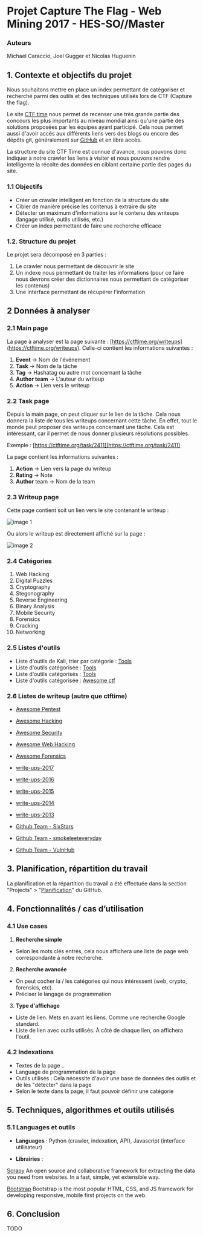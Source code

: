 # Projet Capture The Flag - Web Mining 2017 - HES-SO//Master

### Auteurs

Michael Caraccio, Joel Gugger et Nicolas Huguenin

## 1. Contexte et objectifs du projet

Nous souhaitons mettre en place un index permettant de catégoriser et recherché parmi des outils et des techniques utilisés lors de CTF (Capture the flag).

Le site [CTF time](https://ctftime.org/) nous permet de recenser une très grande partie des concours les plus importants au niveau mondial ainsi qu'une partie des solutions proposées par les équipes ayant participé. Cela nous permet aussi d'avoir accès aux différents liens vers des blogs ou encore des dépôts git, généralement sur [GitHub](https://github.com) et en libre accès.

La structure du site CTF Time est connue d'avance, nous pouvons donc indiquer à notre crawler les liens à visiter et nous pouvons rendre intelligente la récolte des données en ciblant certaine partie des pages du site.

### 1.1 Objectifs

- Créer un crawler intelligent en fonction de la structure du site
- Cibler de manière précise les contenus à extraire du site
- Détecter un maximum d'informations sur le contenu des writeups (langage utilisé, outils utilisés, etc.)
- Créer un index permettant de faire une recherche efficace

### 1.2. Structure du projet

Le projet sera décomposé en 3 parties :

1. Le crawler nous permettant de découvrir le site
2. Un indexe nous permettant de traiter les informations (pour ce faire nous devrons créer des dictionnaires nous permettant de catégoriser les contenus)
3. Une interface permettant de récupérer l'information


## 2 Données à analyser
### 2.1 Main page
La page à analyser est la page suivante : [https://ctftime.org/writeups](https://ctftime.org/writeups). Celle-ci contient les informations suivantes :

1. **Event** -> Nom de l'événement
2. **Task** -> Nom de la tâche
3. **Tag** -> Hashatag ou autre mot concernant la tâche
4. **Author team** -> L'auteur du writeup
5. **Action** -> Lien vers le writeup

### 2.2 Task page
Depuis la main page, on peut cliquer sur le lien de la tâche. Cela nous donnera la liste de tous les writeups concernant cette tâche. En effet, tout le monde peut proposer des writeups concernant une tâche. Cela est intéressant, car il permet de nous donner plusieurs résolutions possibles.

Exemple : [https://ctftime.org/task/2411](https://ctftime.org/task/2411)

La page contient les informations suivantes :

1. **Action** -> Lien vers la page du writeup
2. **Rating** -> Note
3. **Author** team -> Nom de la team

### 2.3 Writeup page
Cette page contient soit un lien vers le site contenant le writeup :

![image 1](images/1.png)

Ou alors le writeup est directement affiché sur la page :

![image 2](images/2.png)

### 2.4 Catégories

1. Web Hacking
2. Digital Puzzles
3. Cryptography
4. Stegonography
5. Reverse Engineering
6. Binary Analysis
7. Mobile Security
8. Forensics
9. Cracking
10. Networking

### 2.5 Listes d'outils

- Liste d'outils de Kali, trier par catégorie : [Tools](http://tools.kali.org/tools-listing)
- Liste d'outils catégorisée : [Tools](http://gexos.github.io/Hacking-Tools-Repository/)
- Liste d'outils catégorisés : [Tools](https://github.com/carpedm20/awesome-hacking)
- Liste d'outils catégorisée : [Awesome ctf](https://github.com/apsdehal/awesome-ctf)

### 2.6 Listes de writeup (autre que ctftime)

- [Awesome Pentest](https://github.com/enaqx/awesome-pentest)
- [Awesome Hacking](https://github.com/carpedm20/awesome-hacking)
- [Awesome Security](https://github.com/sbilly/awesome-security)
- [Awesome Web Hacking](https://github.com/infoslack/awesome-web-hacking)
- [Awesome Forensics](https://github.com/Cugu/awesome-forensics)

- [write-ups-2017](https://github.com/ctfs/write-ups-2017)
- [write-ups-2016](https://github.com/ctfs/write-ups-2016)
- [write-ups-2015](https://github.com/ctfs/write-ups-2015)
- [write-ups-2014](https://github.com/ctfs/write-ups-2014)
- [write-ups-2013](https://github.com/ctfs/write-ups-2013)

- [Github Team - SixStars](https://github.com/sixstars/CTF)
- [Github Team -  smokeleeteveryday](https://github.com/smokeleeteveryday/CTF_WRITEUPS)
- [Github Team - VulnHub](https://github.com/VulnHub/ctf-writeups)


## 3. Planification, répartition du travail
La planification et la répartition du travail a été effectuée dans la section "Projects" > "[Planification](https://github.com/nichuguen/WEM-Project/projects/1)" du GitHub.


## 4. Fonctionnalités / cas d’utilisation
### 4.1 Use cases

1. **Recherche simple**
- Selon les mots clés entrés, cela nous affichera une liste de page web correspondante à notre recherche.
2. **Recherche avancée**
- On peut cocher la / les catégories qui nous intéressent (web, crypto, forensics, etc).
- Préciser le langage de programmation
3. **Type d'affichage**
- Liste de lien. Mets en avant les liens. Comme une recherche Google standard.
- Liste de lien avec outils utilisés. À côté de chaque lien, on affichera l'outil.

### 4.2 Indexations

- Textes de la page ..
- Language de programmation de la page
- Outils utilisés : Cela nécessite d'avoir une base de données des outils et de les "détecter" dans la page
- Selon le texte dans la page, il faut pouvoir définir une catégorie



## 5. Techniques, algorithmes et outils utilisés
### 5.1 Languages et outils

- **Languages** : Python (crawler, indexation, API), Javascript (interface utilisateur)

- **Librairies** :

[Scrapy](https://scrapy.org/)
An open source and collaborative framework for extracting the data you need from websites.
In a fast, simple, yet extensible way.

[Bootstrap](http://getbootstrap.com/)
Bootstrap is the most popular HTML, CSS, and JS framework for developing responsive, mobile first projects on the web.



## 6. Conclusion
TODO
